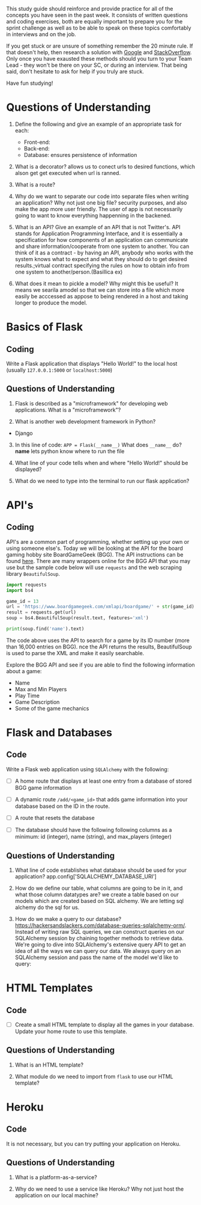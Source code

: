 This study guide should reinforce and provide practice for all of the concepts you have seen in the past week. It consists of written questions and coding exercises, both are equally important to prepare you for the sprint challenge as well as to be able to speak on these topics comfortably in interviews and on the job.

If you get stuck or are unsure of something remember the 20 minute rule. If that doesn't help, then research a solution with [Google](https://www.google.com) and [StackOverflow](https://www.stackoverflow.com). Only once you have exausted these methods should you turn to your Team Lead - they won't be there on your SC, or during an interview. That being said, don't hesitate to ask for help if you truly are stuck.

Have fun studying!

# Questions of Understanding
1. Define the following and give an example of an appropriate task for each:
	- Front-end:
	- Back-end:
	- Database: ensures persistence of information

2. What is a decorator? allows us to conect urls to desired functions, which alson get get executed when url is ranned.

3. What is a route?

4. Why do we want to separate our code into separate files when writing an application? Why not just one big file?
security purposes, and also make the app more user friendly. The user of app is not necessarily going to want to know
everything happenning in the backened.

5. What is an API? Give an example of an API that is not Twitter's.
API stands for Application Programming Interface, and it is essentially a specification for how components of 
an application can communicate and share information/cooperate from one system to another. 
You can think of it as a contract - by having an API, anybody who works with the system knows what to 
expect and what they should do to get desired results.;virtual contract specifying the rules on how to obtain info 
from one system to another/person.(Basillica ex)

6. What does it mean to pickle a model? Why might this be useful?
It means we searila  amodel so that we can store into a file which more easily be acccessed as appose to being rendered in a
host and taking longer to produce the model.

# Basics of Flask

## Coding
Write a Flask application that displays "Hello World!" to the local host (usually `127.0.0.1:5000` or `localhost:5000`)

## Questions of Understanding
1. Flask is described as a "microframework" for developing web applications. What is a "microframework"?

2. What is another web development framework in Python?
- Django
3. In this line of code: `APP = Flask(__name__)` What does `__name__` do?
 __name__ lets python know where to run the file
4. What line of your code tells when and where "Hello World!" should be displayed?

5. What do we need to type into the terminal to run our flask application?

# API's

## Coding
API's are a common part of programming, whether setting up your own or using someone else's. Today we will be looking 
at the API for the board gaming hobby site BoardGameGeek (BGG). 
The API instructions can be found [here](https://boardgamegeek.com/wiki/page/BGG_XML_API&redirectedfrom=XML_API#). 
There are many wrappers online for the BGG API that you may use but the sample code below will use `requests` and the 
web scraping library `BeautifulSoup`.

```python
import requests
import bs4

game_id = 13
url = 'https://www.boardgamegeek.com/xmlapi/boardgame/' + str(game_id)
result = requests.get(url)
soup = bs4.BeautifulSoup(result.text, features='xml')

print(soup.find('name').text)
```

The code above uses the API to search for a game by its ID number (more than 16,000 entries on BGG). 
nce the API returns the results, BeautifulSoup is used to parse the XML and make it easily searchable.

Explore the BGG API and see if you are able to find the following information about a game:

* Name
* Max and Min Players
* Play Time
* Game Description
* Some of the game mechanics

# Flask and Databases

## Code
Write a Flask web application using `SQLAlchemy` with the following:
- [ ] A home route that displays at least one entry from a database of stored BGG game information

  

- [ ] A dynamic route `/add/<game_id>` that adds game information into your database based on the ID in the route.

  

- [ ] A route that resets the database

  

- [ ] The database should have the following following columns as a minimum: id (integer), name (string), and max_players (integer)

## Questions of Understanding
1. What line of code establishes what database should be used for your application?
app.config['SQLALCHEMY_DATABASE_URI']
   

2. How do we define our table, what columns are going to be in it, and what those column datatypes are?
we create a table based on our models which are created based on SQL alchemy. We are letting sql alchemy do the sql for us.
   

3. How do we make a query to our database?
https://hackersandslackers.com/database-queries-sqlalchemy-orm/.
Instead of writing raw SQL queries, we can construct
 queries on our SQLAlchemy session by chaining together methods to retrieve data.
  We're going to dive into SQLAlchemy's 
extensive query API to get an idea of all the ways we can query our data.
We always query on an SQLAlchemy session and pass the name of the model we'd like to query:

# HTML Templates

## Code
- [ ] Create a small HTML template to display all the games in your database. Update your home route to use this template.

## Questions of Understanding
1. What is an HTML template?

   

2. What module do we need to import from `flask` to use our HTML template?

# Heroku

## Code
It is not necessary, but you can try putting your application on Heroku.

## Questions of Understanding
1. What is a platform-as-a-service?

   

2. Why do we need to use a service like Heroku? Why not just host the application on our local machine?
